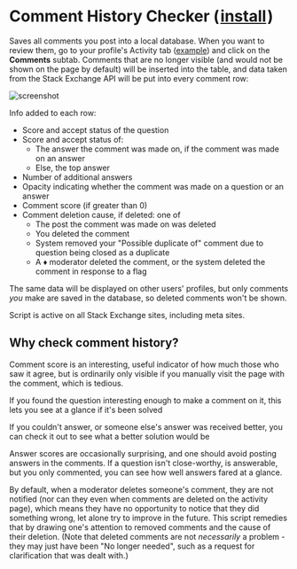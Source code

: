 # Comment History Checker (&#8202;[install](https://github.com/CertainPerformance/Stack-Exchange-Userscripts/raw/master/Comment-History-Checker/dist/StackCommentHistoryChecker.user.js)&#8202;)

Saves all comments you post into a local database. When you want to review them, go to your profile's Activity tab ([example](https://stackoverflow.com/users/9515207/certainperformance?tab=activity)) and click on the **Comments** subtab. Comments that are no longer visible (and would not be shown on the page by default) will be inserted into the table, and data taken from the Stack Exchange API will be put into every comment row:

![screenshot](https://raw.githubusercontent.com/CertainPerformance/Stack-Exchange-Userscripts/master/Comment-History-Checker/userscript-screenshot.png)

Info added to each row:

* Score and accept status of the question
* Score and accept status of:
  * The answer the comment was made on, if the comment was made on an answer
  * Else, the top answer
* Number of additional answers
* Opacity indicating whether the comment was made on a question or an answer
* Comment score (if greater than 0)
* Comment deletion cause, if deleted: one of
  * The post the comment was made on was deleted
  * You deleted the comment
  * System removed your "Possible duplicate of" comment due to question being closed as a duplicate
  * A ♦ moderator deleted the comment, or the system deleted the comment in response to a flag

The same data will be displayed on other users' profiles, but only comments *you* make are saved in the database, so deleted comments won't be shown.

Script is active on all Stack Exchange sites, including meta sites.

## Why check comment history?

Comment score is an interesting, useful indicator of how much those who saw it agree, but is ordinarily only visible if you manually visit the page with the comment, which is tedious.

If you found the question interesting enough to make a comment on it, this lets you see at a glance if it's been solved

If you couldn't answer, or someone else's answer was received better, you can check it out to see what a better solution would be

Answer scores are occasionally surprising, and one should avoid posting answers in the comments. If a question isn't close-worthy, is answerable, but you only commented, you can see how well answers fared at a glance.

By default, when a moderator deletes someone's comment, they are not notified (nor can they even when comments are deleted on the activity page), which means they have no opportunity to notice that they did something wrong, let alone try to improve in the future. This script remedies that by drawing one's attention to removed comments and the cause of their deletion. (Note that deleted comments are not *necessarily* a problem - they may just have been "No longer needed", such as a request for clarification that was dealt with.)
